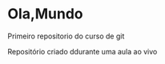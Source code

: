 # Ola,Mundo
 Primeiro repositorio do curso de git 

 Repositório criado ddurante uma  aula ao vivo 
